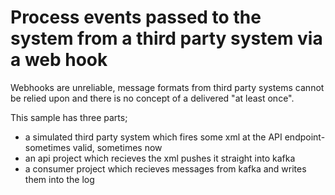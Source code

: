 # Process events passed to the system from a third party system via a web hook

Webhooks are unreliable, message formats from third party systems cannot be relied upon and there is no concept of a delivered "at least once".

This sample has three parts;
- a simulated third party system which fires some xml at the API endpoint- sometimes valid, sometimes now
- an api project which recieves the xml pushes it straight into kafka
- a consumer project which recieves messages from kafka and writes them into the log